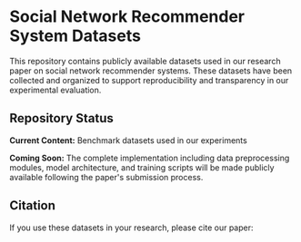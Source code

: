 # Social Network Recommender System Datasets

This repository contains publicly available datasets used in our research paper on social network recommender systems. These datasets have been collected and organized to support reproducibility and transparency in our experimental evaluation.

## Repository Status

**Current Content:** Benchmark datasets used in our experiments

**Coming Soon:** The complete implementation including data preprocessing modules, model architecture, and training scripts will be made publicly available following the paper's submission process. 

## Citation

If you use these datasets in your research, please cite our paper:

